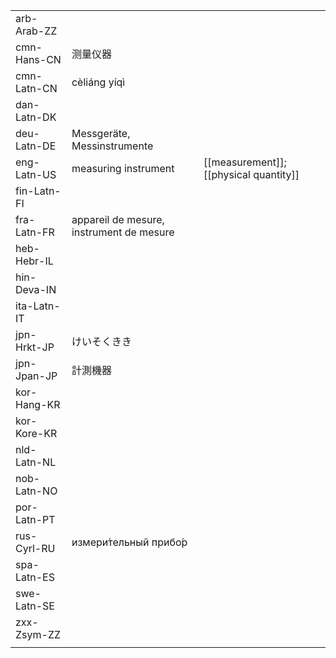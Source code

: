 | | | |
|-|-|-|
| arb-Arab-ZZ |  |  |
| cmn-Hans-CN | 测量仪器 |  |
| cmn-Latn-CN | cèliáng yíqì |  |
| dan-Latn-DK |  |  |
| deu-Latn-DE | Messgeräte, Messinstrumente |  |
| eng-Latn-US | measuring instrument | [[measurement]]; [[physical quantity]] |
| fin-Latn-FI |  |  |
| fra-Latn-FR | appareil de mesure, instrument de mesure |  |
| heb-Hebr-IL |  |  |
| hin-Deva-IN |  |  |
| ita-Latn-IT |  |  |
| jpn-Hrkt-JP | けいそくきき |  |
| jpn-Jpan-JP | 計測機器 |  |
| kor-Hang-KR |  |  |
| kor-Kore-KR |  |  |
| nld-Latn-NL |  |  |
| nob-Latn-NO |  |  |
| por-Latn-PT |  |  |
| rus-Cyrl-RU | измери́тельный прибо́р |  |
| spa-Latn-ES |  |  |
| swe-Latn-SE |  |  |
| zxx-Zsym-ZZ |  |  |
|  |  |  |
